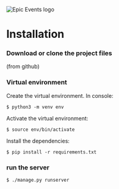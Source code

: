 ![Epic Events logo](https://user.oc-static.com/upload/2020/09/22/16007804386673_P10.png)

# Installation

### Download or clone the project files
(from github)

### Virtual environment

Create the virtual environment. In console:
```
$ python3 -m venv env
```
Activate the virtual environment:
```
$ source env/bin/activate
```

Install the dependencies:

```
$ pip install -r requirements.txt
```

### run the server

```
$ ./manage.py runserver
```